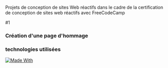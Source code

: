 Projets de conception de sites Web réactifs dans le cadre de la certification de conception de sites web réactifs avec FreeCodeCamp

#1
### Création d'une page d'hommage

### technologies utilisées
<a href="https://img.shields.io/badge/-HTML-black?logo=HTML5&colorLogo=E34F26@style=flat"></a>
<a href="https://img.shields.io/badge/-CSS-black?logo=CSS3&logoColor=1572B6&style=flat"></a>
[![Made With](https://img.shields.io/bintray/v/blocke/releases/scalajack.svg?maxAge=3600)](https://img.shields.io/badge/-HTML-black?logo=HTML5&colorLogo=E34F26@style=flat)

